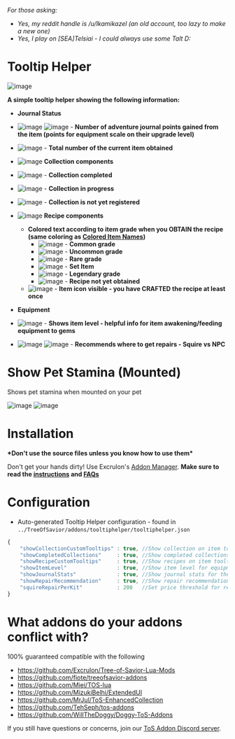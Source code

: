 *For those asking:* 

 * *Yes, my reddit handle is /u/lkamikazel (an old account, too lazy to make a new one)*
 * *Yes, I play on [SEA]Telsiai - I could always use some Talt D:*

# Tooltip Helper

![image](https://cloud.githubusercontent.com/assets/19189593/15808840/eee97b66-2bb4-11e6-9bf8-da6d570547e0.png)

**A simple tooltip helper showing the following information:**

* **Journal Status**
 * ![image](https://cloud.githubusercontent.com/assets/19189593/15796957/6ec2c458-2a3b-11e6-98cd-39dd15944c4f.png) ![image](https://cloud.githubusercontent.com/assets/19189593/15796961/7e78d662-2a3b-11e6-8407-d3f33a135976.png) - **Number of adventure journal points gained from the item (points for equipment scale on their upgrade level)**  
 * ![image](https://cloud.githubusercontent.com/assets/19189593/15796960/74ea12c8-2a3b-11e6-8b42-cb6de7dc12f8.png) - **Total number of the current item obtained**

* ![image](https://cloud.githubusercontent.com/assets/19189593/15796968/9ab70c72-2a3b-11e6-9008-bdf46738f18f.png) **Collection components** 
 * ![image](https://cloud.githubusercontent.com/assets/19189593/15760053/183b2a6e-2944-11e6-8011-c95745d01955.png) - **Collection completed** 
 *  ![image](https://cloud.githubusercontent.com/assets/19189593/15760013/f7f82248-2943-11e6-925e-889138259f76.png) - **Collection in progress**
 *  ![image](https://cloud.githubusercontent.com/assets/19189593/15759886/5e2b72be-2943-11e6-91e4-2d2740473981.png) - **Collection is not yet registered**
* ![image](https://cloud.githubusercontent.com/assets/19189593/15808821/6b2e1dc2-2bb4-11e6-8e76-ce4c64943089.png) **Recipe components**
  * **Colored text according to item grade when you OBTAIN the recipe (same coloring as [Colored Item Names](https://github.com/TehSeph/tos-addons#colored-item-names---v100))**
     * ![image](https://cloud.githubusercontent.com/assets/19189593/15808826/7f4bb38c-2bb4-11e6-8b1d-1b7a43ab2dc0.png) - **Common grade**
     * ![image](https://cloud.githubusercontent.com/assets/19189593/15808827/856ab150-2bb4-11e6-95d4-b9a26fdd8004.png) - **Uncommon grade**
     * ![image](https://cloud.githubusercontent.com/assets/19189593/15808828/8ae50ebe-2bb4-11e6-8c03-23998852ddbd.png) - **Rare grade**
     * ![image](https://cloud.githubusercontent.com/assets/19189593/15808830/916afd66-2bb4-11e6-87c9-24084af72c8d.png) - **Set Item**
     * ![image](https://cloud.githubusercontent.com/assets/19189593/15808831/96bce3d8-2bb4-11e6-94f4-e0ef5ca2104d.png) - **Legendary grade**
     * ![image](https://cloud.githubusercontent.com/assets/19189593/15808832/a327631e-2bb4-11e6-9b54-182bca9e0d95.png) - **Recipe not yet obtained**
  * ![image](https://cloud.githubusercontent.com/assets/19189593/15808834/c5d3ffc6-2bb4-11e6-96b3-4a7910b4aa18.png) - **Item icon visible - you have CRAFTED the recipe at least once**
* **Equipment**
 * ![image](https://cloud.githubusercontent.com/assets/19189593/15760899/01886d50-2948-11e6-8646-4ea471211541.png) - **Shows item level - helpful info for item awakening/feeding equipment to gems**
 *  ![image](https://cloud.githubusercontent.com/assets/19189593/15760906/0af1262a-2948-11e6-9bd3-325af3d2c1c2.png) ![image](https://cloud.githubusercontent.com/assets/19189593/15761025/9e9ebf40-2948-11e6-9b15-f5b5b0634ae8.png) - **Recommends where to get repairs - Squire vs NPC**

# Show Pet Stamina (Mounted) 

Shows pet stamina when mounted on your pet

![image](https://cloud.githubusercontent.com/assets/19189593/15264239/cac6b1c2-19a3-11e6-925b-cbf3643842ae.png)
![image](https://cloud.githubusercontent.com/assets/19189593/15264233/c41c43aa-19a3-11e6-8a83-a9e619339f31.png)

# Installation
__\*Don't use the source files unless you know how to use them\*__

Don't get your hands dirty! Use Excrulon's [Addon Manager](https://github.com/Excrulon/Tree-of-Savior-Addon-Manager/releases/latest). __Make sure to read the [instructions](https://github.com/Excrulon/Tree-of-Savior-Addon-Manager#download--install) and [FAQs](https://github.com/Excrulon/Tree-of-Savior-Addon-Manager#faq)__

# Configuration

* Auto-generated Tooltip Helper configuration - found in `../TreeOfSavior/addons/tooltiphelper/tooltiphelper.json`
```javascript
{
    "showCollectionCustomTooltips" : true, //Show collection on item tooltips
    "showCompletedCollections"     : true, //Show completed collections on item tooltips
    "showRecipeCustomTooltips"     : true, //Show recipes on item tooltips
    "showItemLevel"                : true, //Show item level for equipment
    "showJournalStats"	           : true, //Show journal stats for the item
    "showRepairRecommendation"     : true, //Show repair recommendation
    "squireRepairPerKit"           : 200   //Set price threshold for repair kits -- 160 is the minimum for the Squire to break even
}
```

# What addons do your addons conflict with?

100% guaranteed compatible with the following

* https://github.com/Excrulon/Tree-of-Savior-Lua-Mods
* https://github.com/fiote/treeofsavior-addons
* https://github.com/Miei/TOS-lua
* https://github.com/MizukiBelhi/ExtendedUI
* https://github.com/MrJul/ToS-EnhancedCollection
* https://github.com/TehSeph/tos-addons
* https://github.com/WillTheDoggy/Doggy-ToS-Addons

If you still have questions or concerns, join our [ToS Addon Discord server](https://discord.gg/0yyOKTr8o3OdJTxa). 